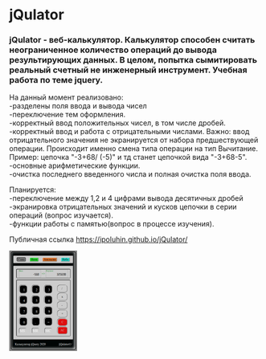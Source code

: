 # jQulator

<h3>jQulator - веб-калькулятор. Калькулятор способен считать неограниченное количество операций до вывода результирующих данных. В целом, попытка сымитировать реальный счетный не инженерный инструмент. Учебная работа по теме jquery.</h3>

На данный момент реализовано:
<br>-разделены поля ввода и вывода чисел
<br>-переключение тем оформления.
<br>-корректный ввод положительных чисел, в том числе дробей.
<br>-корректный ввод и работа с отрицательными числами. Важно: ввод отрицательного значения не экранируется от набора предшествующей операции. Происходит именно смена типа операции на тип Вычитание. Пример: цепочка "-3+68/ (-5)" и тд станет цепочкой вида "-3+68-5".
<br>-основные арифметические функции.
<br>-очистка последнего введенного числа и полная очистка поля ввода.

Планируется:
<br>-переключение между 1,2 и 4 цифрами вывода десятичных дробей
<br>-экранировка отрицательных значений и кусков цепочки в серии операций (вопрос изучается).
<br>-функции работы с памятью(вопрос в процессе изучения).

Публичная ссылка <https://ipoluhin.github.io/jQulator/></span>

<a href="https://ipoluhin.github.io/jQulator/"><img src="./img/theme_in_out1.png" alt="jqulator-img" /></a><br>
